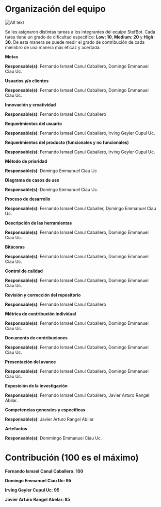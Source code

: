 # Organización del equipo

![Alt text](https://github.com/Fismael18/StefBot/blob/main/Imagenes%20StefBot/13.jpg)

Se les asignaron distintas tareas a los integrantes del equipo StefBot. Cada tarea tiene un grado de dificultad específico: **Low: 10**, **Medium: 20** y **High: 30**. De esta manera se puede medir el grado de contribución de cada miembro de una manera más eficaz y acertada.

**Metas**

**Responsable(s)**: Fernando Ismael Canul Caballero, Domingo Emmanuel Ciau Uc.

**Usuarios y/o clientes**

**Responsable(s)**: Fernando Ismael Canul Caballero, Domingo Emmanuel Ciau Uc.

**Innovación y creatividad**

**Responsable(s)**: Fernando Ismael Canul Caballero

**Requerimientos del usuario**

**Responsable(s)**: Fernando Ismael Canul Caballero, Irving Geyler Cupul Uc.

**Requerimientos del producto (funcionales y no funcionales)**

**Responsable(s)**: Fernando Ismael Canul Caballero, Irving Geyler Cupul Uc.

**Método de prioridad**

**Responsable(s)**: Domingo Emmanuel Ciau Uc

**Diagrama de casos de uso**

**Responsable(s)**: Domingo Emmanuel Ciau Uc.

**Proceso de desarrollo**

**Responsable(s)**: Fernando Ismael Canul Caballer, Domingo Emmanuel Ciau Uc.

**Descripción de las herramientas** 

**Responsable(s)**: Fernando Ismael Canul Caballero, Domingo Emmanuel Ciau Uc.

**Bitácoras**

**Responsable(s)**: Fernando Ismael Canul Caballero, Domingo Emmanuel Ciau Uc.

**Control de calidad**

**Responsable(s)**: Fernando Ismael Canul Caballero, Domingo Emmanuel Ciau Uc.

**Revisión y corrección del repositorio**

**Responsable(s)**: Fernando Ismael Canul Caballero

**Métrica de contribución individual**

**Responsable(s)**: Fernando Ismael Canul Caballero, Domingo Emmanuel Ciau Uc.

**Documento de contribuciones**

**Responsable(s)**: Fernando Ismael Canul Caballero, Domingo Emmanuel Ciau Uc.

**Presentación del avance**

**Responsable(s)**: Fernando Ismael Canul Caballero, Domingo Emmanuel Ciau Uc.

**Exposición de la investigación**

**Responsable(s)**: Fernando Ismael Canul Caballero, Javier Arturo Rangel Abilar.

**Competencias generales y específicas**

**Responsable(s)**: Javier Arturo Rangel Abilar.

**Artefactos**

**Responsable(s)**: Dommingo Emmanuel Ciau Uc.

# Contribución (100 es el máximo)

**Fernando Ismael Canul Caballero: 100**

**Domingo Emmanuel Ciau Uc: 95**

**Irving Geyler Cupul Uc: 95**

**Javier Arturo Rangel Abelar: 85**
